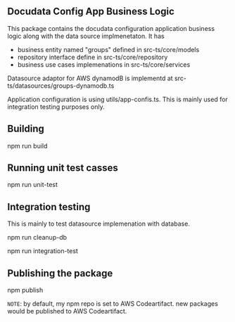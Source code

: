 ## Docudata Config App Business Logic
This package contains the docudata configuration application business logic along with the
data source implmenetaton. It has

* business entity named "groups" defined in src-ts/core/models
* repository interface define in src-ts/core/repository
* business use cases implemenations in src-ts/core/services

Datasource adaptor for AWS dynamodB is implementd at src-ts/datasources/groups-dynamodb.ts

Application configuration is using utils/app-confis.ts. This is mainly used for integration testing purposes only.

## Building

npm run build

## Running unit test casses

npm run unit-test

## Integration testing 

This is mainly to test datasource implemenation with database.

npm run cleanup-db

npm run integration-test

## Publishing the package
npm publish 

`NOTE`: by default, my npm repo is set to AWS Codeartifact. new packages would be published to AWS Codeartifact.





